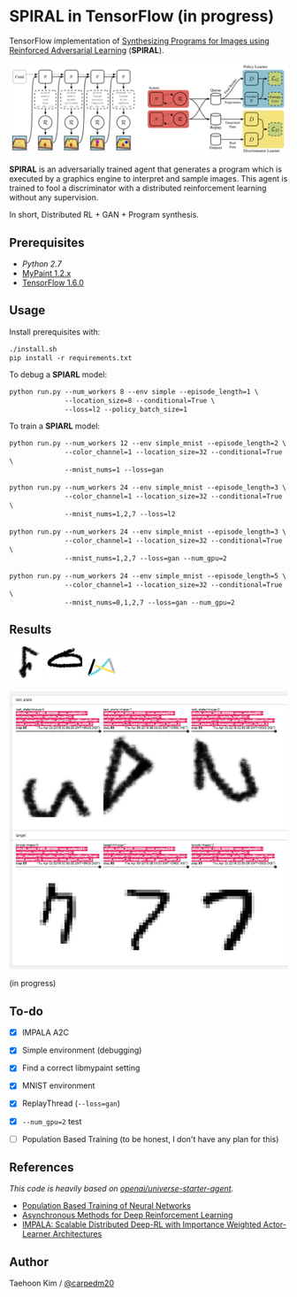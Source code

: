 # SPIRAL in TensorFlow (in progress)

TensorFlow implementation of [Synthesizing Programs for Images using Reinforced Adversarial Learning](https://deepmind.com/blog/learning-to-generate-images/) (**SPIRAL**).

![model](assets/model.png)

**SPIRAL** is an adversarially trained agent that generates a program which is executed by a graphics engine to interpret and sample images. This agent is trained to fool a discriminator with a distributed reinforcement learning without any supervision.

In short, Distributed RL + GAN + Program synthesis.


## Prerequisites

- *Python 2.7*
- [MyPaint 1.2.x](https://github.com/mypaint/mypaint/tree/v1.2.x)
- [TensorFlow 1.6.0](http://pytorch.org/)


## Usage

Install prerequisites with:

    ./install.sh
    pip install -r requirements.txt

To debug a **SPIARL** model:

    python run.py --num_workers 8 --env simple --episode_length=1 \
                  --location_size=8 --conditional=True \
                  --loss=l2 --policy_batch_size=1

To train a **SPIARL** model:

    python run.py --num_workers 12 --env simple_mnist --episode_length=2 \
                  --color_channel=1 --location_size=32 --conditional=True \
                  --mnist_nums=1 --loss=gan

    python run.py --num_workers 24 --env simple_mnist --episode_length=3 \
                  --color_channel=1 --location_size=32 --conditional=True \
                  --mnist_nums=1,2,7 --loss=l2

    python run.py --num_workers 24 --env simple_mnist --episode_length=3 \
                  --color_channel=1 --location_size=32 --conditional=True \
                  --mnist_nums=1,2,7 --loss=gan --num_gpu=2

    python run.py --num_workers 24 --env simple_mnist --episode_length=5 \
                  --color_channel=1 --location_size=32 --conditional=True \
                  --mnist_nums=0,1,2,7 --loss=gan --num_gpu=2


## Results

![model](assets/mnist_in_progress1.png) ![model](assets/mnist_in_progress2.png) ![model](assets/mnist_in_progress3.png)

![model](assets/tensorboard.png)

(in progress)


## To-do

- [x] IMPALA A2C
- [x] Simple environment (debugging)
- [x] Find a correct libmypaint setting
- [x] MNIST environment
- [x] ReplayThread (`--loss=gan`)
- [x] `--num_gpu=2` test
- [ ] Population Based Training (to be honest, I don't have any plan for this)


## References

*This code is heavily based on [openai/universe-starter-agent](https://github.com/openai/universe-starter-agent).*

- [Population Based Training of Neural Networks](https://arxiv.org/abs/1711.09846)
- [Asynchronous Methods for Deep Reinforcement Learning](https://arxiv.org/abs/1602.01783)
- [IMPALA: Scalable Distributed Deep-RL with Importance Weighted Actor-Learner Architectures](https://arxiv.org/abs/1802.01561)


## Author

Taehoon Kim / [@carpedm20](http://carpedm20.github.io/)
